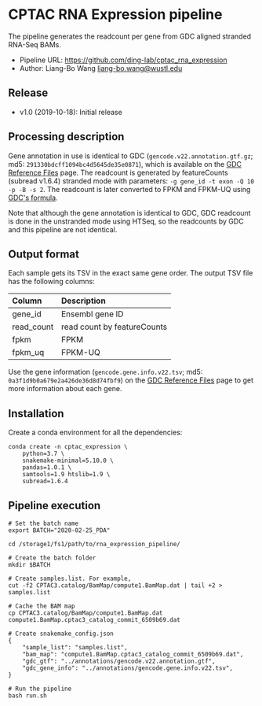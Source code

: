 # CPTAC RNA Expression pipeline
The pipeline generates the readcount per gene from GDC aligned stranded RNA-Seq BAMs.

- Pipeline URL: <https://github.com/ding-lab/cptac_rna_expression>
- Author: Liang-Bo Wang <liang-bo.wang@wustl.edu>


## Release
- v1.0 (2019-10-18): Initial release


## Processing description
Gene annotation in use is identical to GDC (`gencode.v22.annotation.gtf.gz`; md5: `291330bdcff1094bc4d5645de35e0871`), which is available on the [GDC Reference Files] page.  The readcount is generated by featureCounts (subread v1.6.4) stranded mode with parameters: `-g gene_id -t exon -Q 10 -p -B -s 2`. The readcount is later converted to FPKM and FPKM-UQ using [GDC's formula].

Note that although the gene annotation is identical to GDC, GDC readcount is done in the unstranded mode using HTSeq, so the readcounts by GDC and this pipeline are not identical.

[GDC Reference Files]: https://gdc.cancer.gov/about-data/data-harmonization-and-generation/gdc-reference-files
[GDC's formula]: https://docs.gdc.cancer.gov/Data/Bioinformatics_Pipelines/Expression_mRNA_Pipeline/#upper-quartile-fpkm


## Output format
Each sample gets its TSV in the exact same gene order. The output TSV file has the following columns:

| Column     | Description                 |
| :--------- | :-------------------------- |
| gene_id    | Ensembl gene ID             |
| read_count | read count by featureCounts |
| fpkm       | FPKM                        |
| fpkm_uq    | FPKM-UQ                     |

Use the gene information (`gencode.gene.info.v22.tsv`; md5: `0a3f1d9b0a679e2a426de36d8d74fbf9`) on the [GDC Reference Files] page to get more information about each gene.


## Installation
Create a conda environment for all the dependencies:

    conda create -n cptac_expression \
        python=3.7 \
        snakemake-minimal=5.10.0 \
        pandas=1.0.1 \
        samtools=1.9 htslib=1.9 \
        subread=1.6.4


## Pipeline execution

    # Set the batch name
    export BATCH="2020-02-25_PDA"

    cd /storage1/fs1/path/to/rna_expression_pipeline/

    # Create the batch folder
    mkdir $BATCH

    # Create samples.list. For example,
    cut -f2 CPTAC3.catalog/BamMap/compute1.BamMap.dat | tail +2 > samples.list

    # Cache the BAM map
    cp CPTAC3.catalog/BamMap/compute1.BamMap.dat compute1.BamMap.cptac3_catalog_commit_6509b69.dat

    # Create snakemake_config.json
    {
        "sample_list": "samples.list",
        "bam_map": "compute1.BamMap.cptac3_catalog_commit_6509b69.dat",
        "gdc_gtf": "../annotations/gencode.v22.annotation.gtf",
        "gdc_gene_info": "../annotations/gencode.gene.info.v22.tsv",
    }

    # Run the pipeline
    bash run.sh